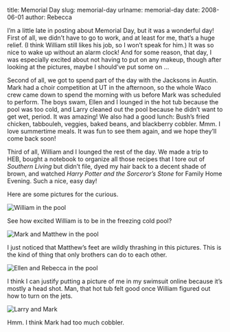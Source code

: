 title: Memorial Day
slug: memorial-day
urlname: memorial-day
date: 2008-06-01
author: Rebecca

I&#x02bc;m a little late in posting about Memorial Day, but it was a wonderful
day! First of all, we didn&#x02bc;t have to go to work, and at least for me,
that&#x02bc;s a huge relief. (I think William still likes his job, so I
won&#x02bc;t speak for him.) It was so nice to wake up without an alarm clock!
And for some reason, that day, I was especially excited about not having to put
on any makeup, though after looking at the pictures, maybe I should&#x02bc;ve
put some on &hellip;

Second of all, we got to spend part of the day with the Jacksons in Austin. Mark
had a choir competition at UT in the afternoon, so the whole Waco crew came down
to spend the morning with us before Mark was scheduled to perform. The boys
swam, Ellen and I lounged in the hot tub because the pool was too cold, and
Larry cleaned out the pool because he didn&#x02bc;t want to get wet, period. It
was amazing! We also had a good lunch: Bush&#x02bc;s fried chicken, tabbouleh,
veggies, baked beans, and blackberry cobbler. Mmm. I love summertime meals. It
was fun to see them again, and we hope they&#x02bc;ll come back soon!

Third of all, William and I lounged the rest of the day. We made a trip to HEB,
bought a notebook to organize all those recipes that I tore out of *Southern
Living* but didn&#x02bc;t file, dyed my hair back to a decent shade of brown,
and watched *Harry Potter and the Sorceror&#x02bc;s Stone* for Family Home
Evening. Such a nice, easy day!

Here are some pictures for the curious.

<img src="{static}/images/2008-05-26-william-in-pool.jpg" alt="William in the pool" class="img-fluid">

See how excited William is to be in the freezing cold pool?

<img src="{static}/images/2008-05-26-mark-matthew-pool.jpg" alt="Mark and Matthew in the pool" class="img-fluid">

I just noticed that Matthew&#x02bc;s feet are wildly thrashing in this pictures.
This is the kind of thing that only brothers can do to each other.

<img src="{static}/images/2008-05-26-ellen-rebecca-pool.jpg" alt="Ellen and Rebecca in the pool" class="img-fluid">

I think I can justify putting a picture of me in my swimsuit online because
it&#x02bc;s mostly a head shot. Man, that hot tub felt good once William figured
out how to turn on the jets.

<img src="{static}/images/2008-05-26-larry-mark.jpg" alt="Larry and Mark" class="img-fluid">

Hmm. I think Mark had too much cobbler.
